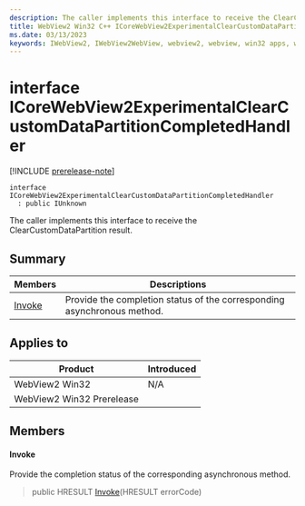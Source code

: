 ```yaml
---
description: The caller implements this interface to receive the ClearCustomDataPartition result.
title: WebView2 Win32 C++ ICoreWebView2ExperimentalClearCustomDataPartitionCompletedHandler
ms.date: 03/13/2023
keywords: IWebView2, IWebView2WebView, webview2, webview, win32 apps, win32, edge, ICoreWebView2, ICoreWebView2Controller, browser control, edge html, ICoreWebView2ExperimentalClearCustomDataPartitionCompletedHandler
---
```


# interface ICoreWebView2ExperimentalClearCustomDataPartitionCompletedHandler

[!INCLUDE [prerelease-note](../includes/prerelease-note.md)]

```
interface ICoreWebView2ExperimentalClearCustomDataPartitionCompletedHandler
  : public IUnknown
```

The caller implements this interface to receive the ClearCustomDataPartition result.

## Summary

 Members                        | Descriptions
--------------------------------|---------------------------------------------
[Invoke](#invoke) | Provide the completion status of the corresponding asynchronous method.

## Applies to

Product                         | Introduced
--------------------------------|---------------------------------------------
WebView2 Win32            |    N/A
WebView2 Win32 Prerelease |    

## Members

#### Invoke

Provide the completion status of the corresponding asynchronous method.

> public HRESULT [Invoke](#invoke)(HRESULT errorCode)

